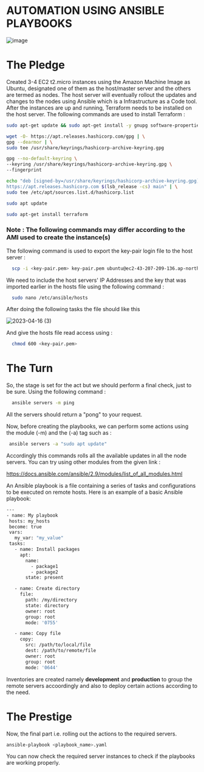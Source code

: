 # AUTOMATION USING ANSIBLE PLAYBOOKS

![image](https://user-images.githubusercontent.com/113296626/228025105-8b03c9f0-3549-47af-9a30-1d381aae6300.png)

# The Pledge
Created 3-4 EC2 t2.micro instances using the Amazon Machine Image as Ubuntu, designated one of them as the host/master server and the others are termed as nodes. The host server will eventually rollout the updates and changes to the nodes using Ansible which is a Infrastructure as a Code tool. After the instances are up and running, Terraform needs to be installed on the host server. The following commands are used to install Terraform :

```sh
sudo apt-get update && sudo apt-get install -y gnupg software-properties-common
```
```sh
wget -O- https://apt.releases.hashicorp.com/gpg | \
gpg --dearmor | \
sudo tee /usr/share/keyrings/hashicorp-archive-keyring.gpg

```
```sh
gpg --no-default-keyring \
--keyring /usr/share/keyrings/hashicorp-archive-keyring.gpg \
--fingerprint

```

```sh
echo "deb [signed-by=/usr/share/keyrings/hashicorp-archive-keyring.gpg] \
https://apt.releases.hashicorp.com $(lsb_release -cs) main" | \
sudo tee /etc/apt/sources.list.d/hashicorp.list

```
```sh
sudo apt update
```
```sh
sudo apt-get install terraform
```

<h3>Note : The following commands may differ according to the AMI used to create the instance(s)</h3>


The following command is used to export the key-pair login file to the host server :
```sh
  scp -i <key-pair.pem> key-pair.pem ubuntu@ec2-43-207-209-136.ap-northeast-1.compute.amazonaws.com:/home/ubuntu/.ssh
 ```

We need to include the host servers' IP Addresses and the key that was imported earlier in the hosts file using the following command :
```sh
  sudo nano /etc/ansible/hosts
 ```
 After doing the following tasks the file should like this 
 
 ![2023-04-16 (3)](https://user-images.githubusercontent.com/113296626/232283671-fb990a2c-e37b-4e8f-bc60-503538f1397a.png)

And give the hosts file read access using :
```sh
  chmod 600 <key-pair.pem>
 ```

# The Turn 

So, the stage is set for the act but we should perform a final check, just to be sure. Using the following command :
```sh
  ansible servers -m ping
 ```
 All the servers should return a "pong" to your request.
 
 Now, before creating the playbooks, we can perform some actions using the module (-m) and the (-a) tag such as :
 ```sh
  ansible servers -a "sudo apt update"
 ```
 Accordingly this commands rolls all the available updates in all the node servers. You can try using other modules from the given link :
 
 https://docs.ansible.com/ansible/2.9/modules/list_of_all_modules.html
 
 An Ansible playbook is a file containing a series of tasks and configurations to be executed on remote hosts. Here is an example of a basic Ansible playbook:
 
 ```sh
 ---
- name: My playbook
  hosts: my_hosts
  become: true
  vars:
    my_var: "my_value"
  tasks:
    - name: Install packages
      apt:
        name:
          - package1
          - package2
        state: present

    - name: Create directory
      file:
        path: /my/directory
        state: directory
        owner: root
        group: root
        mode: '0755'

    - name: Copy file
      copy:
        src: /path/to/local/file
        dest: /path/to/remote/file
        owner: root
        group: root
        mode: '0644'
```
 Inventories are created namely **development** and **production** to group the remote servers accoordingly and also to deploy certain actions according to the need.
 
 # The Prestige
 
 Now, the final part i.e. rolling out the actions to the required servers.
 
 ```sh
 ansible-playbook <playbook_name>.yaml
 ```
 You can now check the required server instances to check if the playbooks are working properly.
 

 
 
